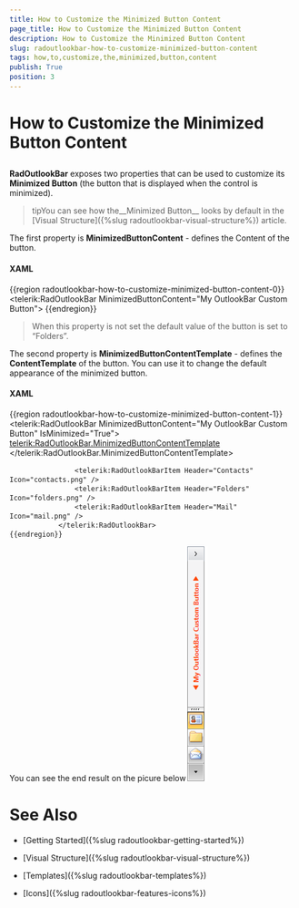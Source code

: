 ```yaml
---
title: How to Customize the Minimized Button Content
page_title: How to Customize the Minimized Button Content
description: How to Customize the Minimized Button Content
slug: radoutlookbar-how-to-customize-minimized-button-content
tags: how,to,customize,the,minimized,button,content
publish: True
position: 3
---
```


# How to Customize the Minimized Button Content



## 

__RadOutlookBar__ exposes two properties that can be used to customize its __Minimized Button__ (the button that is displayed when the control is minimized).

>tipYou can see how the__Minimized Button__ looks by default in the [Visual Structure]({%slug radoutlookbar-visual-structure%}) article.
          

The first property is __MinimizedButtonContent__ - defines the Content of the button.

#### __XAML__

{{region radoutlookbar-how-to-customize-minimized-button-content-0}}
	        <telerik:RadOutlookBar MinimizedButtonContent="My OutlookBar Custom Button">
	{{endregion}}



>When this property is not set the default value of the button is set to “Folders”.

The second property is __MinimizedButtonContentTemplate__ - defines the __ContentTemplate__ of the button. You can use it to change the default appearance of the minimized button.
        

#### __XAML__

{{region radoutlookbar-how-to-customize-minimized-button-content-1}}
	            <telerik:RadOutlookBar MinimizedButtonContent="My OutlookBar Custom Button" IsMinimized="True">
	                <telerik:RadOutlookBar.MinimizedButtonContentTemplate>
	                    <DataTemplate>
	                        <StackPanel Orientation="Horizontal">
	                            <Polygon Points="8,0 0,5, 8,10" Fill="OrangeRed" Margin="0 0 5 0 " VerticalAlignment="Center" />
	                            <TextBlock Text="{Binding}" FontWeight="Bold" Foreground="OrangeRed" />
	                            <Polygon Points="0,0 8,5, 0,10" Fill="OrangeRed" Margin="5 0 0 0 " VerticalAlignment="Center" />
	                        </StackPanel>
	                    </DataTemplate>
	                </telerik:RadOutlookBar.MinimizedButtonContentTemplate>
	
	                <telerik:RadOutlookBarItem Header="Contacts" Icon="contacts.png" />
	                <telerik:RadOutlookBarItem Header="Folders" Icon="folders.png" />
	                <telerik:RadOutlookBarItem Header="Mail" Icon="mail.png" />
	            </telerik:RadOutlookBar>
	{{endregion}}



You can see the end result on the picure below![outlookbar-how-to-customize-minimized-button-content-01](images/outlookbar-how-to-customize-minimized-button-content-01.png)

# See Also

 * [Getting Started]({%slug radoutlookbar-getting-started%})

 * [Visual Structure]({%slug radoutlookbar-visual-structure%})

 * [Templates]({%slug radoutlookbar-templates%})

 * [Icons]({%slug radoutlookbar-features-icons%})
